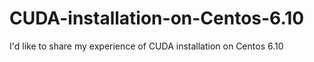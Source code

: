 # CUDA-installation-on-Centos-6.10
I'd like to share my experience of CUDA installation on Centos 6.10
